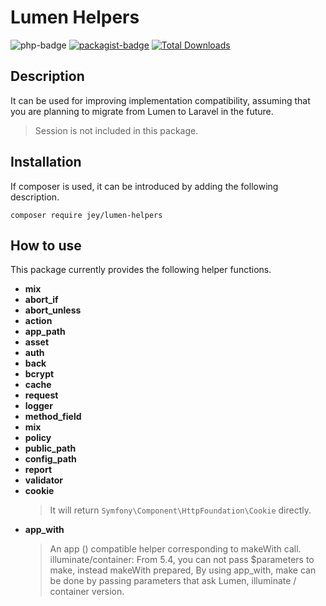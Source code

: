 Lumen Helpers
==========
![php-badge](https://img.shields.io/packagist/php-v/jey/lumen-helpers.svg)
[![packagist-badge](https://img.shields.io/packagist/jey/lumen-helpers.svg)](https://packagist.org/packages/albertcht/lumen-helpers)
[![Total Downloads](https://poser.pugx.org/jey/lumen-helpers/downloads)](https://packagist.org/packages/albertcht/lumen-helpers)


## Description

It can be used for improving implementation compatibility, assuming that you are planning to migrate from Lumen to Laravel in the future.

> Session is not included in this package.

## Installation

If composer is used, it can be introduced by adding the following description.

```
composer require jey/lumen-helpers
```

## How to use

This package currently provides the following helper functions.

- **mix**
- **abort_if**
- **abort_unless**
- **action**
- **app_path**
- **asset**
- **auth**
- **back**
- **bcrypt**
- **cache**
- **request**
- **logger**
- **method_field**
- **mix**
- **policy**
- **public_path**
- **config_path**
- **report**
- **validator**
- **cookie**
     > It will return `Symfony\Component\HttpFoundation\Cookie` directly.
- **app_with**
    > An app () compatible helper corresponding to makeWith call.
    > illuminate/container: From 5.4, you can not pass $parameters to make, instead makeWith prepared,
    > By using app_with, make can be done by passing parameters that ask Lumen, illuminate / container version.
